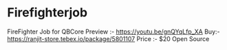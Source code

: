 # Firefighterjob
FireFighter Job for QBCore 
Preview :-
https://youtu.be/gnQYqLfp_XA
Buy:- https://ranjit-store.tebex.io/package/5801107
Price :- $20
Open Source
